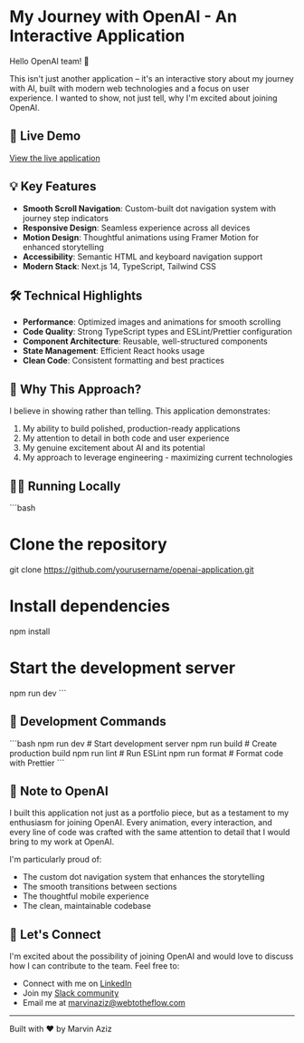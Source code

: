 # My Journey with OpenAI - An Interactive Application

Hello OpenAI team! 👋

This isn't just another application – it's an interactive story about my journey with AI, built with modern web technologies and a focus on user experience. I wanted to show, not just tell, why I'm excited about joining OpenAI.

## 🚀 Live Demo
[View the live application](https://openai.marvinaziz.com)

## 💡 Key Features

- **Smooth Scroll Navigation**: Custom-built dot navigation system with journey step indicators
- **Responsive Design**: Seamless experience across all devices
- **Motion Design**: Thoughtful animations using Framer Motion for enhanced storytelling
- **Accessibility**: Semantic HTML and keyboard navigation support
- **Modern Stack**: Next.js 14, TypeScript, Tailwind CSS

## 🛠 Technical Highlights

- **Performance**: Optimized images and animations for smooth scrolling
- **Code Quality**: Strong TypeScript types and ESLint/Prettier configuration
- **Component Architecture**: Reusable, well-structured components
- **State Management**: Efficient React hooks usage
- **Clean Code**: Consistent formatting and best practices

## 🎯 Why This Approach?

I believe in showing rather than telling. This application demonstrates:
1. My ability to build polished, production-ready applications
2. My attention to detail in both code and user experience
3. My genuine excitement about AI and its potential
4. My approach to leverage engineering - maximizing current technologies

## 🏃‍♂️ Running Locally

\`\`\`bash
# Clone the repository
git clone https://github.com/yourusername/openai-application.git

# Install dependencies
npm install

# Start the development server
npm run dev
\`\`\`

## 🧪 Development Commands

\`\`\`bash
npm run dev        # Start development server
npm run build     # Create production build
npm run lint      # Run ESLint
npm run format    # Format code with Prettier
\`\`\`

## 📝 Note to OpenAI

I built this application not just as a portfolio piece, but as a testament to my enthusiasm for joining OpenAI. Every animation, every interaction, and every line of code was crafted with the same attention to detail that I would bring to my work at OpenAI.

I'm particularly proud of:
- The custom dot navigation system that enhances the storytelling
- The smooth transitions between sections
- The thoughtful mobile experience
- The clean, maintainable codebase

## 🤝 Let's Connect

I'm excited about the possibility of joining OpenAI and would love to discuss how I can contribute to the team. Feel free to:
- Connect with me on [LinkedIn](https://www.linkedin.com/in/marvin-aziz/)
- Join my [Slack community](https://join.slack.com/t/marvinazizweb-udp3027/shared_invite/zt-2vrn2nkw4-_jvNReR8I_tdRUtv75KmiA)
- Email me at [marvinaziz@webtotheflow.com](mailto:marvinaziz@webtotheflow.com)

---

Built with ❤️ by Marvin Aziz

